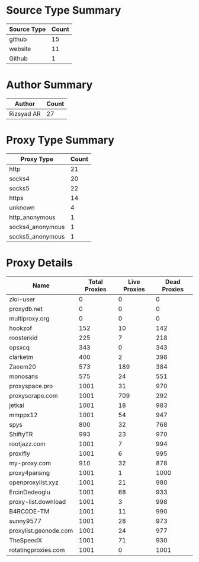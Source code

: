 # Source Type Summary

| Source Type | Count |
|-------------|-------|
| github | 15 |
| website | 11 |
| Github | 1 |


# Author Summary

| Author | Count |
|--------|-------|
| Rizsyad AR | 27 |


# Proxy Type Summary

| Proxy Type | Count |
|------------|-------|
| http | 21 |
| socks4 | 20 |
| socks5 | 22 |
| https | 14 |
| unknown | 4 |
| http_anonymous | 1 |
| socks4_anonymous | 1 |
| socks5_anonymous | 1 |


# Proxy Details

| Name | Total Proxies | Live Proxies | Dead Proxies |
|------|---------------|--------------|---------------|
| zloi-user | 0 | 0 | 0 |
| proxydb.net | 0 | 0 | 0 |
| multiproxy.org | 0 | 0 | 0 |
| hookzof | 152 | 10 | 142 |
| roosterkid | 225 | 7 | 218 |
| opsxcq | 343 | 0 | 343 |
| clarketm | 400 | 2 | 398 |
| Zaeem20 | 573 | 189 | 384 |
| monosans | 575 | 24 | 551 |
| proxyspace.pro | 1001 | 31 | 970 |
| proxyscrape.com | 1001 | 709 | 292 |
| jetkai | 1001 | 18 | 983 |
| mmppx12 | 1001 | 54 | 947 |
| spys | 800 | 32 | 768 |
| ShiftyTR | 993 | 23 | 970 |
| rootjazz.com | 1001 | 7 | 994 |
| proxifly | 1001 | 6 | 995 |
| my-proxy.com | 910 | 32 | 878 |
| proxy4parsing | 1001 | 1 | 1000 |
| openproxylist.xyz | 1001 | 21 | 980 |
| ErcinDedeoglu | 1001 | 68 | 933 |
| proxy-list.download | 1001 | 3 | 998 |
| B4RC0DE-TM | 1001 | 11 | 990 |
| sunny9577 | 1001 | 28 | 973 |
| proxylist.geonode.com | 1001 | 24 | 977 |
| TheSpeedX | 1001 | 71 | 930 |
| rotatingproxies.com | 1001 | 0 | 1001 |

